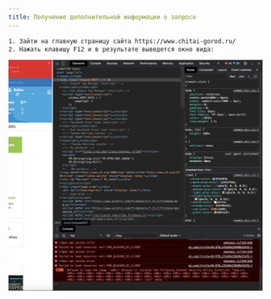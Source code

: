 ```yaml
---
title: Получение дополнительной информации о запросе
---
```


    1. Зайти на главную страницу сайта https://www.chitai-gorod.ru/
    2. Нажать клавишу F12 и в результате выведется окно вида:

![console](/img/browser1.png)
    
